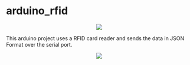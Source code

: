 


# arduino_rfid

<p align="center">
  <img src="https://user-images.githubusercontent.com/13826175/40819848-800352e8-651a-11e8-9dae-31f2fd99a053.jpg">
</p>


This arduino project uses a RFID card reader and sends the data in JSON Format over the serial port.


<p align="center">
  <img src="https://user-images.githubusercontent.com/13826175/40819852-837b4e62-651a-11e8-8377-e2ada4e3eac3.png">
</p>
